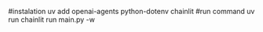 #instalation 
uv add openai-agents python-dotenv chainlit
#run command
uv run chainlit run main.py -w